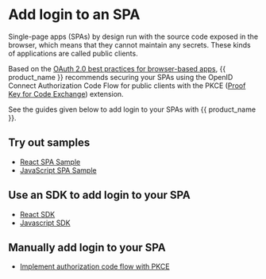 # Add login to an SPA

Single-page apps (SPAs) by design run with the source code exposed in the browser, which means that they cannot maintain any secrets. These kinds of applications are called public clients.

Based on the [OAuth 2.0 best practices for browser-based apps](https://datatracker.ietf.org/doc/html/draft-ietf-oauth-browser-based-apps-08), {{ product_name }} recommends securing your SPAs using the OpenID Connect Authorization Code Flow for public clients with the PKCE ([Proof Key for Code Exchange](https://datatracker.ietf.org/doc/html/rfc7636)) extension.

See the guides given below to add login to your SPAs with {{ product_name }}.

## Try out samples

- [React SPA Sample](../../get-started/try-samples/qsg-spa-react/)
- [JavaScript SPA Sample](../../get-started/try-samples/qsg-spa-javascript/)

## Use an SDK to add login to your SPA

- [React SDK](../../get-started/try-your-own-app/react/)
- [Javascript SDK](../../get-started/try-your-own-app/javascript/)

## Manually add login to your SPA

- [Implement authorization code flow with PKCE](../../guides/authentication/oidc/implement-auth-code-with-pkce/)
